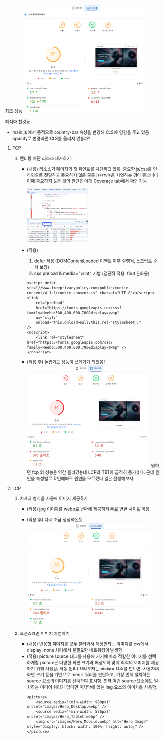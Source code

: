 최초 성능
<img src="./images/readme/스크린샷 2025-06-04 164206.png" width=400 />

최적화 할것들

- main.js 에서 동적으로 country-bar 속성을 변경해 CLS에 영향을 주고 있음 opacity로 변경하면 CLS를 올리지 않을까?

1. FCP
    1) 렌더링 차단 리소스 제거하기
        - (내용) 리소스가 페이지의 첫 페인트를 차단하고 있음. 중요한 js/css를 인라인으로 전달하고 중요하지 않은 모든 js/style을 지연하는 것이 좋습니다. 이때 중요하지 않은 것의 판단은 아래 Coverage tab에서 확인 가능

            <img src="./images/readme/스크린샷 2025-06-04 173203.png" width=200 />
        
        - (적용)
            1. defer 적용 (DOMContentLoaded 이벤트 이후 실행됨, 스크립트 순서 보장) 
            2. css preload & media="print" 기법 (점진적 적용, fout 완화용)
            ```
            <script defer src="//www.freeprivacypolicy.com/public/cookie-consent/4.1.0/cookie-consent.js" charset="UTF-8"></script>
            <link
                rel="preload"
                href="https://fonts.googleapis.com/css?family=Heebo:300,400,600,700&display=swap"
                as="style"
                onload="this.onload=null;this.rel='stylesheet';"
            />
            <noscript>
                <link rel="stylesheet" href="https://fonts.googleapis.com/css?family=Heebo:300,400,600,700&display=swap" />
            </noscript>
            ```
        - (적용 후)
            놀랍게도 성능이 쓰레기가 되었음!
            <img src="./images/readme/스크린샷 2025-06-04 173546.png" width=400 />
            원하던 fcp 의 성능은 약간 올라갔는데 LCP와 TBT이 급격히 증가했다. 근데 원인을 속성별로 확인해봐도 원인을 모르겠다 일단 진행해보자.

2. LCP
    1) 차세대 형식을 사용해 이미지 제공하기
        - (적용) jpg 이미지를 webp로 변환해 제공하자
        [무료 변환 사이트](https://convertio.co/kr/jpg-webp/) 이용

        - (적용 후) 다시 조금 정상화된듯
            <img src="./images/readme/스크린샷 2025-06-04 213948.png" width=400 />

    2) 오픈스크린 이미지 지연하기
        - (내용) 반응형 이미지를 모두 불러와서 해당안되는 이미지를 css에서 display: none 처리해서 불필요한 네트워킹이 발생함
        - (적용) picture source 태그를 사용해 기기에 따라 적합한 이미지를 선택하게함
            picture은 다양한 화면 크기와 해상도에 맞춰 최적의 이미지를 제공하기 위해 사용됨.
            작동 원리) 브라우저는 picture 요소를 만나면, 사용자의 화면 크기 등을 기반으로 media 쿼리를 판단하고, 가장 먼저 일치하는 source 요소의 이미지를 선택하여 표시함.
            만약 어떤 source 요소에도 일치하는 미디어 쿼리가 없다면 마지막에 있는 img 요소의 이미지를 사용함.
            ```
            <picture>
                <source media="(min-width: 960px)" srcset="images/Hero_Desktop.webp" />
                <source media="(min-width: 576px)" srcset="images/Hero_Tablet.webp" />
                <img src="images/Hero_Mobile.webp" alt="Hero Image" style="display: block; width: 100%; height: auto;" />
            </picture>
            ```

    